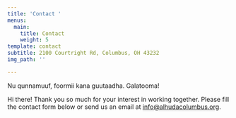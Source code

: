 ```yaml
---
title: 'Contact '
menus:
  main:
    title: Contact
    weight: 5
template: contact
subtitle: 2100 Courtright Rd, Columbus, OH 43232
img_path: ''

---
```

Nu qunnamuuf, foormii kana guutaadha. Galatooma!

Hi there! Thank you so much for your interest in working together. Please fill the contact form below or send us an email at [info@alhudacolumbus.org](mailto:%20info@alhudacolumbus.org). 